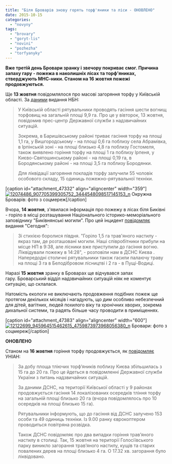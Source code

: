 ```yaml
---
title: "Біля Броварів знову горять торф'яники та ліси - ОНОВЛЕНО"
date: 2015-10-15
categories: 
  - "novyny"
tags: 
  - "brovary"
  - "goryt-lis"
  - "novini"
  - "pozhezha"
  - "torfyanyky"
---
```


**Вже третій день Бровари зранку і звечору покриває смог. Причина запаху гару - пожежа в наколишніх лісах та торф'яниках, стверджують МНС-ники. Станом на 16 жовтня пожежі продовжуються.**

Ще **13 жовтня** повідомлялося про масові загоряння торфу у Київській області. За [даними](http://nbnews.com.ua/ru/news/163227/) видання НБН:

> У Київській області рятувальники проводять гасіння шести вогнищ торфовищ на загальній площі 9,9 га. Про це у вівторок, 13 жовтня, повідомив прес-центр Державної служби з надзвичайних ситуацій.
> 
> Зокрема, в Баришівському районі триває гасіння торфу на площі 1,1 га, у Вишгородському - на площі 0,6 га поблизу села Абрамівка, в Ірпінській зоні - на площі близько 4,8 га поблизу Гостомеля, також виявлено горіння торфу на площі 1 га поблизу Ірпеня, у Києво-Святошинському районі - на площі 0,19 га, в Бородянському районі - на площі 3,5 га поблизу Бородянки.
> 
> Для ліквідації загоряння покладів торфу залучили 55 чоловік особового складу, 15 одиниць пожежно-рятувальної техніки.

\[caption id="attachment\_47332" align="aligncenter" width="359"\][![12074486_907705399305752_3444548098517145153_n](https://mpz.brovary.org/wp-content/uploads/2015/10/12074486_907705399305752_3444548098517145153_n.jpg)](https://mpz.brovary.org/wp-content/uploads/2015/10/12074486_907705399305752_3444548098517145153_n.jpg) Окружна Броварів: фото з соцмереж\[/caption\]

Вчора, **14 жовтня**, з'явилася інформація про пожежу в лісах біля Биківні - горіло в місці розташування Національного історико-меморіального заповіднику "Биківнянські могили". Про цей інцидент [повідомляє](http://kiev.segodnya.ua/kaccidents/kiev-snova-v-dymu-pod-gorodom-goryat-torfyaniki-i-rvutsya-snaryady-658213.html) видання "Сегодня":

> Зі стихією боролися півдня. "Горіло 1,5 га трав'яного настилу - якраз там, де розташовані могили. Наші співробітники прибули на місце НП в 9:38, але лісники вже приступили до гасіння вогню. Ліквідували пожежу в 14:28", - розповіли нам в ДСНС Києва . Напередодні столичні рятувальники також гасили палаючу траву на площі 3 га в Белодібровом лісництві і 2 га - в Пущі-Водиці.

Наразі **15 жовтня** зранку в Броварах ще відчувався запах гару. Броварський відділ надзвичайних ситуацій ніяк не коментує ситуацію, що склалася.

Натомість екологи не виключають продовження подібних пожеж ще протягом декількох місяців і нагадують, що дим особливо небезпечний для дітей, вагітних, людей похилого віку та хронічних хворих, зокрема дихальної системи, та радять більше часу проводити в приміщеннях.

\[caption id="attachment\_47383" align="aligncenter" width="600"\][![12122699_945964515462615_4759873973968056380_n](https://mpz.brovary.org/wp-content/uploads/2015/10/12122699_945964515462615_4759873973968056380_n.jpg)](https://mpz.brovary.org/wp-content/uploads/2015/10/12122699_945964515462615_4759873973968056380_n.jpg) Бровари: фото з соцмереж\[/caption\]

**ОНОВЛЕНО**

Станом на **16 жовтня** горіння торфу продовжується, як [повідомляє](http://ecology.unian.ua/naturalresources/1154122-kijiv-u-dimu-za-dobu-ploscha-tliyuchih-torfyanikiv-zbilshilas-do-20-gektariv.html) УНІАН:

> За добу площа тліючих торф’яників поблизу Києва збільшилась з 15 га до 20 га. Про це йдеться в повідомленні Державної служби України з питань надзвичайних ситуацій.
> 
> За даними ДСНС, на території Київської області у 9 районах продовжується гасіння 14 локалізованих осередків тління торфу на загальній площі близько 20 га (вчора повідомлялось про 10 осередків на площі близько 15 га).
> 
> Рятувальники інформують, що до гасіння від ДСНС залучено 153 особи та 49 одиниць техніки. Із 9.00 ранку єврокоптером проводиться повітряна розвідка.
> 
> Також ДСНС повідомляє про два випадки горіння трав’яного настилу в столиці. Так, 15 жовтня на території Голосіївського парку виникло загорання трав’яного настилу, кущів та старих повалених дерев на площі близько 4 га. О 17.32 хв. загорання було ліквідовано.
